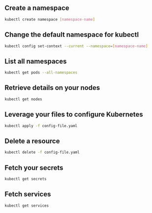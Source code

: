 

## Create a namespace
```bash
kubectl create namespace [namespace-name]
```

## Change the default namespace for kubectl
```bash
kubectl config set-context --current --namespace=[namespace-name]
```

## List all namespaces
```bash
kubectl get pods --all-namespaces
```


## Retrieve details on your nodes
```bash
kubectl get nodes
```


## Leverage your files to configure Kubernetes
```bash
kubectl apply -f config-file.yaml
```


## Delete a resource
```bash
kubectl delete -f config-file.yaml
```


## Fetch your secrets
```bash
kubectl get secrets
```


## Fetch services
```bash
kubectl get services
```